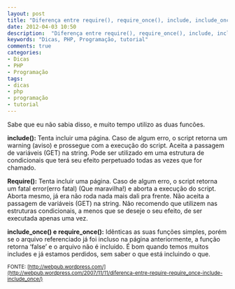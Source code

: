 ```yaml
---
layout: post
title: "Diferença entre require(), require_once(), include, include_once()"
date: 2012-04-03 10:50
description:  "Diferença entre require(), require_once(), include, include_once() - Sabe que eu não sabia disso, e muito tempo utilizo as duas funcões."
keywords: "Dicas, PHP, Programação, tutorial"
comments: true
categories:
- Dicas
- PHP
- Programação
tags:
- dicas
- php
- programação
- tutorial
---
```


Sabe que eu não sabia disso, e muito tempo utilizo as duas funcões.

**include():** Tenta incluir uma página. Caso de algum erro, o script retorna um warning (aviso) e prossegue com a execução do script. Aceita a passagem de variáveis (GET) na string. Pode ser utilizado em uma estrutura de condicionais que terá seu efeito perpetuado todas as vezes que for chamado.

**Require():** Tenta incluir uma página. Caso de algum erro, o script retorna um fatal error(erro fatal) (Que maravilha!) e aborta a execução do script. Aborta mesmo, já era não roda nada mais dali pra frente. Não aceita a passagem de variáveis (GET) na string. Não recomendo que utilizem nas estruturas condicionais, a menos que se deseje o seu efeito, de ser executada apenas uma vez.

**include_once() e require_once():** Idênticas as suas funções simples, porém se o arquivo referenciado já foi incluso na página anteriormente, a função retorna ‘false’ e o arquivo não é incluido. É bom quando temos muitos includes e já estamos perdidos, sem saber o que está incluindo o que.

<small>FONTE: [http://webpub.wordpress.com/](http://webpub.wordpress.com/2007/11/11/diferenca-entre-require-require_once-include-include_once/)</small>